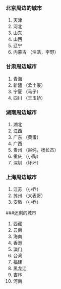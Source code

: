 ### 北京周边的城市
1. 天津 
2. 河北
3. 山东
4. 山西
5. 辽宁 
6. 内蒙古  （浩浩，李野）


### 甘肃周边城市
1. 青海
2. 新疆 （孟土豪）
3. 宁夏  （马子）
4. 四川  （王玉娇）

### 湖南周边城市
1. 湖北
2. 江西
3. 广东	（黄蛋）
4. 广西
5. 贵州  （赵纯，杨长杰）
6. 重庆	（小陶）
7. 深圳	 （坏坏）


### 上海周边城市
1. 江苏 	（小乔）
2. 苏州	 （大表哥）
3. 安徽  （小乔）


###还剩的城市
1. 西藏
2. 云南
3. 海南
4. 香港
5. 澳门
6. 台湾
7. 福建
8. 黑龙江
9. 吉林
10. 河南
